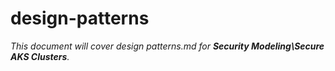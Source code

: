 # design-patterns

_This document will cover design patterns.md for **Security Modeling\Secure AKS Clusters**._
